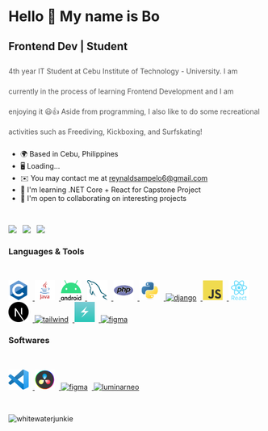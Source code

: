# Hello 👋 My name is Bo

## Frontend Dev | Student

<p style='color:#555; line-height:2.5rem'>
 4th year IT Student at Cebu Institute of Technology - University. I am currently in the process of learning Frontend Development and I am enjoying it 😃👍 Aside from programming, I also like to do some recreational activities such as Freediving, Kickboxing, and Surfskating! 
</p>

- 🌍 Based in Cebu, Philippines
- 🖥️ Loading...
- ✉️ You may contact me at reynaldsampelo6@gmail.com
- 🧠 I'm learning .NET Core + React for Capstone Project
- 🤝 I'm open to collaborating on interesting projects


<br>

<p>
<a href='https://facebook.com/sampeloreynald'><img style='margin-right:.5rem' src='https://img.shields.io/badge/Bo-%20-%231877F2?style=social&logo=facebook'style="margin-right:1rem" /></a>
<a href='https://twitter.com/sempitrnalsh8'><img style='margin-right:.5rem' src='https://img.shields.io/badge/@sempitrnalsh8-22-%231877F2?style=social&logo=twitter'style="margin-right:1rem" /></a>
<a href='https://instagram.com/__brownrecluse'><img style='margin-right:.5rem' src='https://img.shields.io/badge/@__brownrecluse-298-%231877F2?style=social&logo=instagram'style="margin-right:1rem" /></a>

</p>

<h3 align="left">Languages & Tools</h3>

<br>

<p align="left">
    <a href="https://www.cprogramming.com/" target="_blank" rel="noreferrer">
        <img style='margin-right:.5rem' src="https://raw.githubusercontent.com/devicons/devicon/master/icons/c/c-original.svg" alt="c" width="40" height="40"/>
    </a><a href="https://www.java.com/" target="_blank" rel="noreferrer">
        <img style='margin-right:.5rem' src="./assets/java-logo-1.png" alt="java" width="40" height="40"/>
    </a><a href="https://www.android.com/" target="_blank" rel="noreferrer">
        <img style='margin-right:.5rem' src="./assets/android.png" alt="android" width="40" height="40"/>
    </a><a href="https://www.mysql.com" target="_blank" rel="noreferrer">
        <img style='margin-right:.5rem' src="./assets/mysql.png" alt="mysql" width="40" height="40"/>
    </a><a href="https://www.php.com" target="_blank" rel="noreferrer">
        <img style='margin-right:.5rem' src="./assets/php2.png" alt="php" width="40" height="40"/>
    </a>     <a href="https://www.python.org" target="_blank" rel="noreferrer">
        <img style='margin-right:.5rem' src="https://raw.githubusercontent.com/devicons/devicon/master/icons/python/python-original.svg" alt="python" width="40" height="40"/>
    </a><a href="https://www.djangoproject.com/" target="_blank" rel="noreferrer">
        <img style='margin-right:.5rem' src="https://cdn.worldvectorlogo.com/logos/django.svg" alt="django" width="40" height="40"/>
    </a><a href="https://developer.mozilla.org/en-US/docs/Web/JavaScript" target="_blank" rel="noreferrer">
        <img style='margin-right:.5rem' src="https://raw.githubusercontent.com/devicons/devicon/master/icons/javascript/javascript-original.svg" alt="javascript" width="40" height="40"/>
    </a><a href="https://reactjs.org/" target="_blank" rel="noreferrer"> <img style='margin-right:.5rem' src="https://raw.githubusercontent.com/devicons/devicon/master/icons/react/react-original-wordmark.svg" alt="react" width="40" height="40"/> </a><a href="https://nextjs.org/" target="_blank" rel="noreferrer"> <img style='margin-right:.5rem' src="./assets/next1.png" alt="react" width="40" height="40"/> </a><a href="https://tailwindcss.com/" target="_blank" rel="noreferrer"> <img style='margin-right:.5rem' src="https://www.vectorlogo.zone/logos/tailwindcss/tailwindcss-icon.svg" alt="tailwind" width="40" height="40"/> </a><a href="https://chakra-ui.com/" target="_blank" rel="noreferrer"> <img style='margin-right:.5rem' src="/assets/chakra.png" alt="chakra" width="40" height="40"/> </a><a href="https://www.figma.com" target="_blank" rel="noreferrer">
        <img style='margin-right:.5rem' src="https://upload.wikimedia.org/wikipedia/commons/3/33/Figma-logo.svg" alt="figma" width="40" height="40"/>
    </a> 
    </p>


### Softwares

<br>

<p>
    <a href="https://www.code.visualstudio.com" target="_blank" rel="noreferrer">
        <img style='margin-right:.5rem' src="./assets/vscode.png" alt="figma" width="40" height="40" />
    </a> 
    <a href="https://www.blackmagicdesign.com/products/davinciresolve" target="_blank" rel="noreferrer">
        <img style='margin-right:.5rem' src="./assets/dabinky.png" alt="davinci" width="40" height="40"/>
    </a> 
    <a href="https://www.adobe.com/ph_en/products/photoshop.html" target="_blank" rel="noreferrer">
        <img style='margin-right:.5rem' src="https://upload.wikimedia.org/wikipedia/commons/thumb/a/af/Adobe_Photoshop_CC_icon.svg/788px-Adobe_Photoshop_CC_icon.svg.png" alt="figma" width="40" height="40"/>
    </a> 
    <a href="https://skylum.com/luminar" target="_blank" rel="noreferrer">
        <img style='margin-right:.5rem' src="https://www.colormango.com/photo-graphic-design/boxshot/luminar-neo_152334.png" alt="luminarneo" width="40" height="40"/>
    </a> 
</p>
<br>
<p><img style='margin-right:.5rem' align="center" src="https://github-readme-stats.vercel.app/api/top-langs?username=whitewaterjunkie&show_icons=true&locale=en&layout=compact" alt="whitewaterjunkie" /></p>
